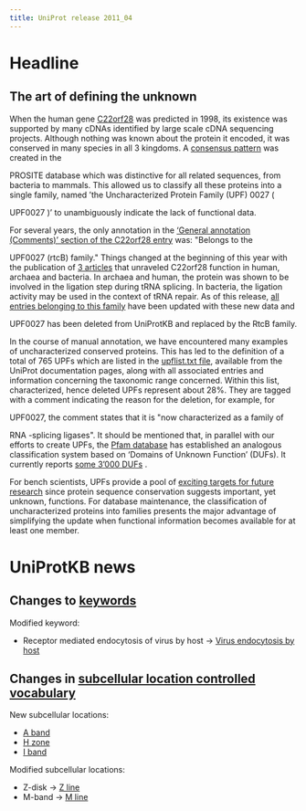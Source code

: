 ```yaml
---
title: UniProt release 2011_04
---
```


# Headline

## The art of defining the unknown

When the human gene [C22orf28](http://www.genenames.org/data/hgnc_data.php?hgnc_id=26935) was predicted in 1998, its existence was supported by many cDNAs identified by large scale cDNA sequencing projects. Although nothing was known about the protein it encoded, it was conserved in many species in all 3 kingdoms. A [consensus pattern](http://prosite.expasy.org/PS01288) was created in the

PROSITE database which was distinctive for all related sequences, from bacteria to mammals. This allowed us to classify all these proteins into a single family, named ’the Uncharacterized Protein Family (UPF) 0027 (

UPF0027 )’ to unambiguously indicate the lack of functional data.

For several years, the only annotation in the [‘General annotation (Comments)’ section of the C22orf28 entry](http://www.uniprot.org/uniprot/Q9Y3I0#section_comments) was: "Belongs to the

UPF0027 (rtcB) family." Things changed at the beginning of this year with the publication of [3 articles](http://www.ncbi.nlm.nih.gov/pubmed/21311021,21209330,21224389) that unraveled C22orf28 function in human, archaea and bacteria. In archaea and human, the protein was shown to be involved in the ligation step during tRNA splicing. In bacteria, the ligation activity may be used in the context of tRNA repair. As of this release, [all entries belonging to this family](http://www.uniprot.org/uniprot/?query=annotation:%28type:similarity+RtcB%29) have been updated with these new data and

UPF0027 has been deleted from UniProtKB and replaced by the RtcB family.

In the course of manual annotation, we have encountered many examples of uncharacterized conserved proteins. This has led to the definition of a total of 765 UPFs which are listed in the [upflist.txt file](https://ftp.uniprot.org/pub/databases/uniprot/current_release/knowledgebase/complete/docs/upflist), available from the UniProt documentation pages, along with all associated entries and information concerning the taxonomic range concerned. Within this list, characterized, hence deleted UPFs represent about 28%. They are tagged with a comment indicating the reason for the deletion, for example, for

UPF0027, the comment states that it is "now characterized as a family of

RNA -splicing ligases". It should be mentioned that, in parallel with our efforts to create UPFs, the [Pfam database](http://pfam.sanger.ac.uk/) has established an analogous classification system based on ‘Domains of Unknown Function’ (DUFs). It currently reports [some 3’000 DUFs](http://pfam.sanger.ac.uk//family/browse?browse=d) .

For bench scientists, UPFs provide a pool of [exciting targets for future research](http://www.ncbi.nlm.nih.gov/pubmed/15479782,19787035,20944204) since protein sequence conservation suggests important, yet unknown, functions. For database maintenance, the classification of uncharacterized proteins into families presents the major advantage of simplifying the update when functional information becomes available for at least one member.

# UniProtKB news

## Changes to [keywords](https://ftp.uniprot.org/pub/databases/uniprot/current_release/knowledgebase/complete/docs/keywlist)

Modified keyword:

-   Receptor mediated endocytosis of virus by host -&gt; [Virus endocytosis by host](http://www.uniprot.org/keywords/KW-1164)

## Changes in [subcellular location controlled vocabulary](https://ftp.uniprot.org/pub/databases/uniprot/current_release/knowledgebase/complete/docs/?subcell)

New subcellular locations:

-   [A band](http://www.uniprot.org/locations/SL-0476)
-   [H zone](http://www.uniprot.org/locations/SL-0477)
-   [I band](http://www.uniprot.org/locations/SL-0478)

Modified subcellular locations:

-   Z-disk -&gt; [Z line](http://www.uniprot.org/locations/SL-0314)
-   M-band -&gt; [M line](http://www.uniprot.org/locations/SL-0315)
